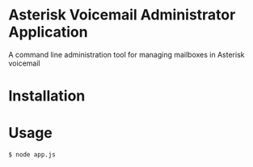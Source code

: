 # Asterisk Voicemail Administrator Application

A command line administration tool for managing mailboxes in Asterisk voicemail

# Installation

# Usage

```bash
$ node app.js
```
